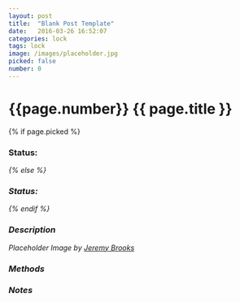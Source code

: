 ```yaml
---
layout: post
title:  "Blank Post Template"
date:   2016-03-26 16:52:07
categories: lock
tags: lock
image: /images/placeholder.jpg
picked: false
number: 0
---
```


# {{page.number}} {{ page.title }}

{% if page.picked %}
### Status: <i class="fa fa-unlock"/>
{% else %}
### Status: <i class="fa fa-lock"/>
{% endif %}

### Description

Placeholder Image by [Jeremy Brooks](https://www.flickr.com/photos/jeremybrooks/)

### Methods

### Notes
